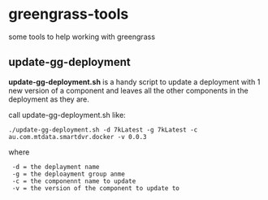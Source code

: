 # greengrass-tools
some tools to help working with greengrass

## update-gg-deployment

**update-gg-deployment.sh** is a handy script to update a deployment with 1 new version of a component and leaves all the other components in the deployment as they are.

call update-gg-deployment.sh like:

    ./update-gg-deployment.sh -d 7kLatest -g 7kLatest -c au.com.mtdata.smartdvr.docker -v 0.0.3

where

     -d = the deplayment name
     -g = the deploayment group anme
     -c = the componennt name to update
     -v = the version of the component to update to
